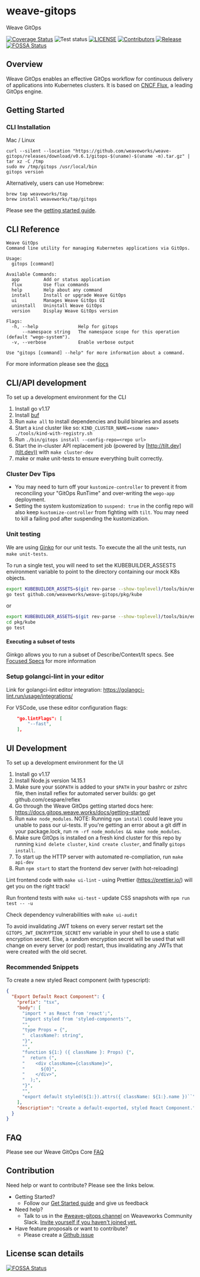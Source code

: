 # weave-gitops

Weave GitOps

[![Coverage Status](https://coveralls.io/repos/github/weaveworks/weave-gitops/badge.svg?branch=main)](https://coveralls.io/github/weaveworks/weave-gitops?branch=main)
![Test status](https://github.com/weaveworks/weave-gitops/actions/workflows/test.yml/badge.svg)
[![LICENSE](https://img.shields.io/github/license/weaveworks/weave-gitops)](https://github.com/weaveworks/weave-gitops/blob/master/LICENSE)
[![Contributors](https://img.shields.io/github/contributors/weaveworks/weave-gitops)](https://github.com/weaveworks/weave-gitops/graphs/contributors)
[![Release](https://img.shields.io/github/v/release/weaveworks/weave-gitops?include_prereleases)](https://github.com/weaveworks/weave-gitops/releases/latest)
[![FOSSA Status](https://app.fossa.com/api/projects/custom%2B19155%2Fgithub.com%2Fweaveworks%2Fweave-gitops.svg?type=shield)](https://app.fossa.com/reports/005da7c4-1f10-4889-9432-8b97c2084e41)

## Overview

Weave GitOps enables an effective GitOps workflow for continuous delivery of applications into Kubernetes clusters.
It is based on [CNCF Flux](https://fluxcd.io), a leading GitOps engine.

## Getting Started

### CLI Installation

Mac / Linux

```console
curl --silent --location "https://github.com/weaveworks/weave-gitops/releases/download/v0.6.1/gitops-$(uname)-$(uname -m).tar.gz" | tar xz -C /tmp
sudo mv /tmp/gitops /usr/local/bin
gitops version
```

Alternatively, users can use Homebrew:

```console
brew tap weaveworks/tap
brew install weaveworks/tap/gitops
```

Please see the [getting started guide](https://docs.gitops.weave.works/docs/getting-started).

## CLI Reference

```console
Weave GitOps
Command line utility for managing Kubernetes applications via GitOps.

Usage:
  gitops [command]

Available Commands:
  app         Add or status application
  flux        Use flux commands
  help        Help about any command
  install     Install or upgrade Weave GitOps
  ui          Manages Weave GitOps UI
  uninstall   Uninstall Weave GitOps
  version     Display Weave GitOps version

Flags:
  -h, --help               Help for gitops
      --namespace string   The namespace scope for this operation (default "wego-system").
  -v, --verbose            Enable verbose output

Use "gitops [command] --help" for more information about a command.
```

For more information please see the [docs](https://docs.gitops.weave.works/docs/cli-reference)

## CLI/API development

To set up a development environment for the CLI

1. Install go v1.17
2. Install [buf](https://github.com/bufbuild/buf)
3. Run `make all` to install dependencies and build binaries and assets
4. Start a `kind` cluster like so: `KIND_CLUSTER_NAME=<some name> ./tools/kind-with-registry.sh`
5. Run `./bin/gitops install --config-repo=<repo url>`
6. Start the in-cluster API replacement job (powered by [http://tilt.dev](tilt.dev)) with `make cluster-dev`
7. make or make unit-tests to ensure everything built correctly.

### Cluster Dev Tips

- You may need to turn off your `kustomize-controller` to prevent it from reconciling your "GitOps RunTime" and over-writing the `wego-app` deployment.
- Setting the system kustomization to `suspend: true` in the config repo will also keep `kustomize-controller` from fighting with `tilt`. You may need to kill a failing pod after suspending the kustomization.

### Unit testing

We are using [Ginko](https://onsi.github.io/ginkgo/) for our unit tests. To execute the all the unit tests, run `make unit-tests`.

To run a single test, you will need to set the KUBEBUILDER_ASSESTS environment variable to point to the directory containing our mock K8s objects.

```bash
export KUBEBUILDER_ASSETS=$(git rev-parse --show-toplevel)/tools/bin/envtest
go test github.com/weaveworks/weave-gitops/pkg/kube
```

or

```bash
export KUBEBUILDER_ASSETS=$(git rev-parse --show-toplevel)/tools/bin/envtest
cd pkg/kube
go test
```

#### Executing a subset of tests

Ginkgo allows you to run a subset of Describe/Context/It specs. See [Focused Specs](https://onsi.github.io/ginkgo/#focused-specs) for more information

### Setup golangci-lint in your editor

Link for golangci-lint editor integration: https://golangci-lint.run/usage/integrations/

For VSCode, use these editor configuration flags:

```json
    "go.lintFlags": [
        "--fast",
    ],
```

## UI Development

To set up a development environment for the UI

1. Install go v1.17
2. Install Node.js version 14.15.1
3. Make sure your `$GOPATH` is added to your `$PATH` in your bashrc or zshrc file, then install reflex for automated server builds: go get github.com/cespare/reflex
4. Go through the Weave GitOps getting started docs here: https://docs.gitops.weave.works/docs/getting-started/
5. Run `make node_modules`. NOTE: Running `npm install` could leave you unable to pass our ui-tests. If you're getting an error about a git diff in your package.lock, run `rm -rf node_modules && make node_modules`.
6. Make sure GitOps is installed on a fresh kind cluster for this repo by running `kind delete cluster`, `kind create cluster`, and finally `gitops install`.
7. To start up the HTTP server with automated re-compliation, run `make api-dev`
8. Run `npm start` to start the frontend dev server (with hot-reloading)

Lint frontend code with `make ui-lint` - using Prettier (https://prettier.io/) will get you on the right track!

Run frontend tests with `make ui-test` - update CSS snapshots with `npm run test -- -u`

Check dependency vulnerabilities with `make ui-audit`

To avoid invalidating JWT tokens on every server restart set the `GITOPS_JWT_ENCRYPTION_SECRET` env variable in your shell to use a static encryption secret. Else, a random encryption secret will be used that will change on every server (or pod) restart, thus invalidating any JWTs that were created with the old secret.

### Recommended Snippets

To create a new styled React component (with typescript):

```json
{
  "Export Default React Component": {
    "prefix": "tsx",
    "body": [
      "import * as React from 'react';",
      "import styled from 'styled-components'",
      "",
      "type Props = {",
      "  className?: string",
      "}",
      "",
      "function ${1:} ({ className }: Props) {",
      "  return (",
      "    <div className={className}>",
      "      ${0}",
      "    </div>",
      "  );",
      "}",
      "",
      "export default styled(${1:}).attrs({ className: ${1:}.name })``"
    ],
    "description": "Create a default-exported, styled React Component."
  }
}
```

## FAQ

Please see our Weave GitOps Core [FAQ](https://www.weave.works/faqs-for-weave-gitops-core/)

## Contribution

Need help or want to contribute? Please see the links below.

- Getting Started?
  - Follow our [Get Started guide](https://docs.gitops.weave.works/docs/getting-started) and give us feedback
- Need help?
  - Talk to us in the [#weave-gitops channel](https://app.slack.com/client/T2NDH1D9D/C0248LVC719/thread/C2ND76PAA-1621532937.019800) on Weaveworks Community Slack. [Invite yourself if you haven't joined yet.](https://slack.weave.works/)
- Have feature proposals or want to contribute?
  - Please create a [Github issue](https://github.com/weaveworks/weave-gitops/issues)

## License scan details

[![FOSSA Status](https://app.fossa.com/api/projects/custom%2B19155%2Fgithub.com%2Fweaveworks%2Fweave-gitops.svg?type=large)](https://app.fossa.com/reports/005da7c4-1f10-4889-9432-8b97c2084e41)
